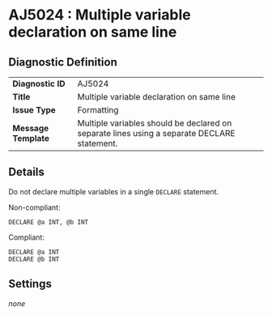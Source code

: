 # AJ5024 : Multiple variable declaration on same line

## Diagnostic Definition

<table>
  <tr>
    <td class="header"><b>Diagnostic ID</b></td>
    <td>AJ5024</td>
  </tr>
  <tr>
    <td class="header"><b>Title</b></td>
    <td>Multiple variable declaration on same line</td>
  </tr>
  <tr>
    <td class="header"><b>Issue Type</b></td>
    <td>Formatting</td>
  </tr>
  <tr>
    <td class="header"><b>Message Template</b></td>
    <td>Multiple variables should be declared on separate lines using a separate DECLARE statement.</td>
  </tr>
  
</table>

## Details

Do not declare multiple variables in a single `DECLARE` statement.

Non-compliant:

```tsql
DECLARE @a INT, @b INT
```

Compliant:

```tsql
DECLARE @a INT
DECLARE @b INT
```


## Settings

*none*

